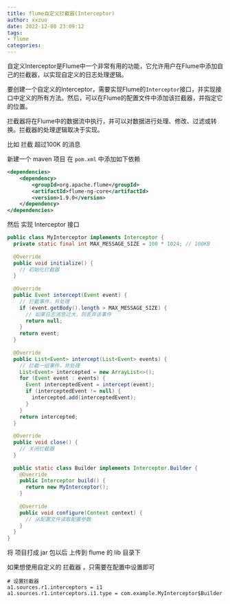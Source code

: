 ```yaml
---
title: flume自定义拦截器(Interceptor)
author: xxzuo
date: 2022-12-08 23:09:12
tags:
- flume
categories:
---
```




自定义Interceptor是Flume中一个非常有用的功能，它允许用户在Flume中添加自己的拦截器，以实现自定义的日志处理逻辑。

要创建一个自定义的Interceptor，需要实现Flume的`Interceptor`接口，并实现接口中定义的所有方法。然后，可以在Flume的配置文件中添加该拦截器，并指定它的位置。

拦截器将在Flume中的数据流中执行，并可以对数据进行处理、修改、过滤或转换。拦截器的处理逻辑取决于实现。

比如 拦截 超过100K 的消息

新建一个 maven 项目 在 `pom.xml` 中添加如下依赖

```xml
<dependencies>
    <dependency>
        <groupId>org.apache.flume</groupId>
        <artifactId>flume-ng-core</artifactId>
        <version>1.9.0</version>
    </dependency>
</dependencies>
```



然后 实现 Interceptor 接口

```java
public class MyInterceptor implements Interceptor {
  private static final int MAX_MESSAGE_SIZE = 100 * 1024; // 100KB
 
  @Override
  public void initialize() {
    // 初始化拦截器
  }
 
  @Override
  public Event intercept(Event event) {
    // 拦截事件，并处理
    if (event.getBody().length > MAX_MESSAGE_SIZE) {
      // 如果日志消息过大，则丢弃该事件
      return null;
    }
    return event;
  }
 
  @Override
  public List<Event> intercept(List<Event> events) {
    // 拦截一组事件，并处理
    List<Event> intercepted = new ArrayList<>();
    for (Event event : events) {
      Event interceptedEvent = intercept(event);
      if (interceptedEvent != null) {
        intercepted.add(interceptedEvent);
      }
    }
    return intercepted;
  }
 
  @Override
  public void close() {
    // 关闭拦截器
  }
 
  public static class Builder implements Interceptor.Builder {
    @Override
    public Interceptor build() {
      return new MyInterceptor();
    }
 
    @Override
    public void configure(Context context) {
      // 从配置文件读取配置参数
    }
  }
}
```

将 项目打成 jar 包以后 上传到 flume 的 lib 目录下

如果想使用自定义的 拦截器 ，只需要在配置中设置即可

```properties
# 设置拦截器
a1.sources.r1.interceptors = i1
a1.sources.r1.interceptors.i1.type = com.example.MyInterceptor$Builder
```





